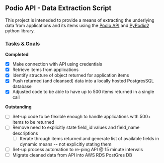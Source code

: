 ## Podio API - Data Extraction Script
This project is inteneded to provide a means of extracting the underlying data from applications and its items using the [Podio API](https://developers.podio.com/) and [PyPodio2](https://github.com/podio/podio-pyc) python library. 


### <ins> Tasks & Goals </ins>
**Completed** 
- [x] Make connection with API using credentials
- [x] Retrieve items from applications
- [x] Identify structure of object returned for application items
- [x] Push returned (and cleansed) data into a locally hosted PostgresSQL database
- [x] Adjusted code to be able to have up to 500 items returned in a single call 

**Outstanding**
- [ ] Set-up code to be flexible enough to handle applications with 500+ items to be returned 
- [ ] Remove need to explicitly state field_id values and field_name descriptions
  - [ ] Iterate through items returned and generate list of available fields in dynamic means -- not explicitly stating them
- [ ] Set-up process automation to re-ping API @ 15 minute intervals
- [ ] Migrate cleaned data from API into AWS RDS PostGres DB
